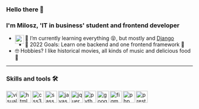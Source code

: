 ### Hello there 👋

### I'm Milosz, 'IT in business' student  and frontend developer

- 🌱 I’m currently learning everything 😝, but mostly <a href='vuejs.org'><img src="https://cdn.jsdelivr.net/gh/devicons/devicon/icons/vuejs/vuejs-original.svg" width='24' height='24' align='left' /></a> and [Django](djangoproject.com)
- 📖 2022 Goals: Learn one backend and one frontend framework 🤩
- 🤓 Hobbies? I like historical movies, all kinds of music and delicious food 🤤
***

### Skills and tools 🛠
<img src="https://cdn.jsdelivr.net/gh/devicons/devicon/icons/vscode/vscode-original.svg" align='left' width='32' height='32' alt='visual studio code' />
<img src="https://cdn.jsdelivr.net/gh/devicons/devicon/icons/html5/html5-original.svg" align='left' width='32' height='32' alt='html5' />
<img src="https://cdn.jsdelivr.net/gh/devicons/devicon/icons/css3/css3-original.svg" align='left' width='32' height='32' alt='css3'/>
<img src="https://cdn.jsdelivr.net/gh/devicons/devicon/icons/sass/sass-original.svg" align='left' width='32' height='32' alt='sass' />
<img src="https://cdn.jsdelivr.net/gh/devicons/devicon/icons/javascript/javascript-original.svg" align='left' width='32' height='32' alt='javascript' />
<img src="https://cdn.jsdelivr.net/gh/devicons/devicon/icons/jquery/jquery-original.svg" align='left' width='32' height='32' alt='jquery' />
<img src="https://cdn.jsdelivr.net/gh/devicons/devicon/icons/python/python-original.svg" align='left' width='32' height='32' alt='python' />
<img src="https://cdn.jsdelivr.net/gh/devicons/devicon/icons/google/google-original.svg" align='left' width='32' height='32' alt='google' />
<img src="https://cdn.jsdelivr.net/gh/devicons/devicon/icons/figma/figma-original.svg" align='left' width='32' height='32' alt='figma' />
<img src="https://cdn.jsdelivr.net/gh/devicons/devicon/icons/php/php-original.svg" align='left' width='32' height='32' alt='php' />
<img src='https://seeklogo.com/images/P/prestashop-logo-E97F09416E-seeklogo.com.png' align='left' width='32' height='32' alt='prestashop'/>
          
          
          
          
